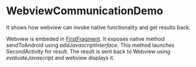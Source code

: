 # WebviewCommunicationDemo

It shows how webview can invoke native functionality and get results back.

Webview is embeded in [FirstFragment](app/src/main/java/com/example/webviewcommunicationdemo/FirstFragment.kt). It exposes native method sendToAndroid using _addJavascriptInterface_. 
This method launches SecondActivity for result. The result is sent back to Webview using _evaluateJavascript_ and webview displays it.
